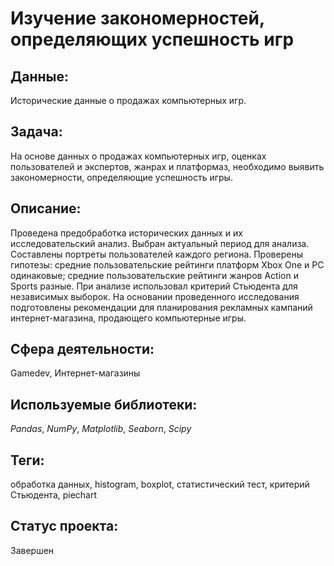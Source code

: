 # Изучение закономерностей, определяющих успешность игр

## Данные:

Исторические данные о продажах компьютерных игр.

## Задача:

На основе данных о продажах компьютерных игр, оценках пользователей и экспертов, жанрах и платформаз, необходимо выявить закономерности, определяющие успешность игры.  

## Описание:

Проведена предобработка исторических данных и их исследовательский анализ. Выбран актуальный период для анализа. Составлены портреты пользователей каждого региона. Проверены гипотезы: средние пользовательские рейтинги платформ Xbox One и PC одинаковые; средние пользовательские рейтинги жанров Action и Sports разные. При анализе использовал критерий Стьюдента для независимых выборок. На основании проведенного исследования подготовлены рекомендации для планирования рекламных кампаний интернет-магазина, продающего компьютерные игры. 

## Сфера деятельности:

Gamedev, Интернет-магазины

## Используемые библиотеки:

_Pandas_, _NumPy_, _Matplotlib_, _Seaborn_,  _Scipy_

## Теги:

обработка данных, histogram, boxplot, статистический тест, критерий Стьюдента, piechart

## Статус проекта:

Завершен
